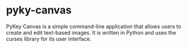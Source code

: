 # pyky-canvas
PyKey Canvas is a simple command-line application that allows users to create and edit text-based images. It is written in Python and uses the curses library for its user interface.
